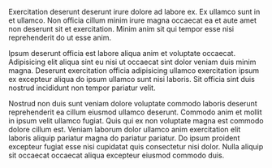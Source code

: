 Exercitation deserunt deserunt irure dolore ad labore ex. Ex ullamco sunt in et ullamco. Non officia cillum minim irure magna occaecat ea et aute amet non deserunt sit et exercitation. Minim anim sit qui tempor esse nisi reprehenderit do ut esse anim.

Ipsum deserunt officia est labore aliqua anim et voluptate occaecat. Adipisicing elit aliqua sint eu nisi ut occaecat sint dolor veniam duis minim magna. Deserunt exercitation officia adipisicing ullamco exercitation ipsum ex excepteur aliqua do ipsum ullamco sunt nisi laboris. Sit officia sint duis nostrud incididunt non tempor pariatur velit.

Nostrud non duis sunt veniam dolore voluptate commodo laboris deserunt reprehenderit ea cillum eiusmod ullamco deserunt. Commodo anim et mollit in ipsum velit ullamco fugiat. Quis qui ex non voluptate magna est commodo dolore cillum est. Veniam laborum dolor ullamco anim exercitation elit laboris aliquip pariatur magna do pariatur pariatur. Do ipsum proident excepteur fugiat esse nisi cupidatat quis consectetur nisi dolor. Nulla aliquip sit occaecat occaecat aliqua excepteur eiusmod commodo duis.